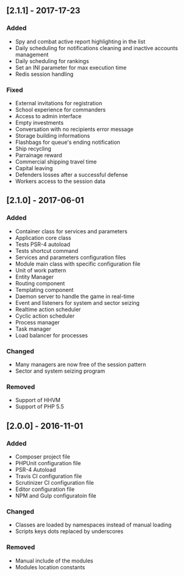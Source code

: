 ## [2.1.1] - 2017-17-23
### Added
- Spy and combat active report highlighting in the list
- Daily scheduling for notifications cleaning and inactive accounts management
- Daily scheduling for rankings
- Set an INI parameter for max execution time
- Redis session handling

### Fixed
- External invitations for registration
- School experience for commanders
- Access to admin interface
- Empty investments
- Conversation with no recipients error message
- Storage building informations
- Flashbags for queue's ending notification
- Ship recycling
- Parrainage reward
- Commercial shipping travel time
- Capital leaving
- Defenders losses after a successful defense
- Workers access to the session data

## [2.1.0] - 2017-06-01
### Added
- Container class for services and parameters
- Application core class
- Tests PSR-4 autoload
- Tests shortcut command
- Services and parameters configuration files
- Module main class with specific configuration file
- Unit of work pattern
- Entity Manager
- Routing component
- Templating component
- Daemon server to handle the game in real-time
- Event and listeners for system and sector seizing
- Realtime action scheduler
- Cyclic action scheduler
- Process manager
- Task manager
- Load balancer for processes

### Changed
- Many managers are now free of the session pattern
- Sector and system seizing program

### Removed
- Support of HHVM
- Support of PHP 5.5

## [2.0.0] - 2016-11-01
### Added
* Composer project file
* PHPUnit configuration file
* PSR-4 Autoload
* Travis CI configuration file
* Scrutinizer CI configuration file
* Editor configuration file
* NPM and Gulp configuratoin file

### Changed
* Classes are loaded by namespaces instead of manual loading
* Scripts keys dots replaced by underscores

### Removed
* Manual include of the modules
* Modules location constants

